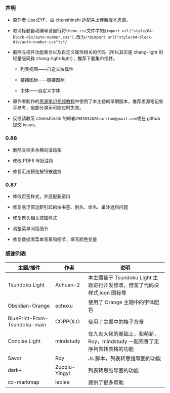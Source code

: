 ### 声明

- 原作者 UserZYF，由 chenshinshi 适配并上传新版本思源。

- 取消标题自动编号请自行将`theme.css`文件中的`@import url("style/04-block-div/auto-number.css");`改为`/*@import url("style/04-block-div/auto-number.css");*/`

- 删除与插件功能重合以及自定义属性相关的代码（所以其实是 zhang-light 的轻量版简称 zhang-light-light），推荐下载集市插件。

  - 列表视图——自定义块属性

  - 链接图标——链接图标

  - 字体——自定义字体

- 原作者制作的[思源笔记视频教程](https://space.bilibili.com/250665585/video)中使用了本主题的早期版本，推荐思源笔记新手参考，但部分演示可能过时失效。

- 反馈请联系 chenshinshi 的邮箱`2903034828carlton@gmail.com`或在 github 提交 issue。

### 0.88

- 删除文档多余横向滚动条

- 修改 PDF6 号批注色

- 修复汇出预览按钮被遮挡

### 0.87

- 修改页签样式，并适配新窗口

- 修复悬浮窗边距引起的块书签、别名、命名、备注遮挡问题

- 修复题头相关按钮样式

- 调整菜单间距细节

- 修复数据库菜单背景和细节，填写颜色变量

### 感谢列表

| 主题/插件                    | 作者          | 说明                                                                      |
| ---------------------------- | ------------- | ------------------------------------------------------------------------- |
| Tsundoku Light               | Achuan-2      | 本主题基于 Tsundoku Light 主题进行开发修改，借鉴了代码块样式,icon 图标等  |
| Obsidian-Orange              | echoxu        | 使用了 Orange 主题中的字体配色                                            |
| BluePrint-From-Tsundoku-main | COPPOLO       | 使用了主题中的格子背景                                                    |
| Concise Light                | mindstudy     | 在九炎大佬的基础上，和萌新，Roy，mindstudy 一起完善了无序列表转表格的功能 |
| Savor                        | Roy           | Js 脚本，列表转思维导图的功能                                             |
| dark+                        | Zuoqiu-Yingyi | 列表转思维导图的功能                                                      |
| cc-markmap                   | leolee        | 提供了很多帮助                                                            |
